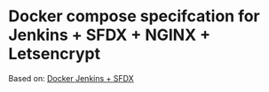 # Docker compose specifcation for Jenkins + SFDX + NGINX + Letsencrypt

Based on: [Docker Jenkins + SFDX](https://github.com/pdj-nl/docker-jenkins-sfdx)
